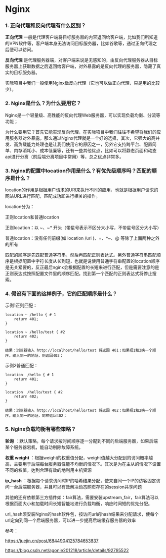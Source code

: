 # Nginx

### 1. 正向代理和反向代理有什么区别？

 **正向代理** 一般是代理客户端将目标服务器的内容返回给客户端，比如我们所知道的VPN软件等，客户端本身无法访问目标服务器，比如谷歌等，通过正向代理之后便可以访问。

 **反向代理** 是代理服务器端，对客户端来说是无感知的，由反向代理服务器从目标服务器上获取数据之后返回给客户端，对外暴露的是反向代理的服务器，隐藏了真实的目标服务器。

实际项目中我们一般使用Nginx做反向代理（它也可以做正向代理，只是用的比较少）。

### 2. Nginx是什么？为什么要用它？

Nginx是一个轻量级、高性能的反向代理Web服务器，可以实现负载均衡、分流等功能；

为什么要用它？首先它能实现反向代理，在实际项目中我们往往不希望将我们的应用服务器对外暴露，那么通过Nginx代理就是一个好的选择，其次，它强大的高并发、高负载能力处理也是让我们使用它的原因之一，另外它支持跨平台、配置简单、内存消耗小、成本低廉等，还有一些其他优点，比如可以将静态页面和动态api进行分离（前后端分离项目中常用）等，总之优点非常多。

### 3. Nginx的配置中location作用是什么？有优先级顺序吗？匹配的顺序是什么？

location的作用是根据用户请求的URI来执行不同的应用，也就是根据用户请求的网站URL进行匹配，匹配成功即进行相关的操作。

location分为：

正则location和普通location

正则location：以 ~、~* 开头（带星号表示不区分大小写，不带星号区分大小写）

普通location：没有任何前缀(如 location /uri )、=、^~、@ 等除了上面两种之外的所有

匹配的顺序是先匹配普通字符串，然后再匹配正则表达式。另外普通字符串匹配顺序是根据配置中字符长度从长到短，也就是说使用普通字符串配置的location顺序是无关紧要的，反正最后nginx会根据配置的长短来进行匹配，但是需要注意的是正则表达式按照配置文件里的顺序匹配。找到第一个匹配的正则表达式将停止搜索。



### 4. 假设有下面的这样例子，它的匹配顺序是什么？

示例1正则匹配：

```
location ~ /hello { # 1
    return 401;
}

location ~ /hello/test { #2
    return 402;    
}

结果：浏览器输入 http://localhost/hello/test 将返回 401；如果把1和2换一个顺序，输入同一的地址，则返回402；

```

示例2普通匹配：

```
location  /hello { # 1
    return 401;
}

location  /hello/test { #2
    return 402;    
}

结果：浏览器输入 http://localhost/hello/test 将返回 402；如果把1和2换一个顺序，输入同一的地址，同样返回402；

```

### 5. Nginx负载均衡有哪些策略？

 **轮询** ：默认策略，每个请求按时间顺序逐一分配到不同的后端服务器，如果后端某个服务器宕机，能自动剔除故障系统。

 **权重 weight** ：根据weight的权重值分配，weight值越大分配到的访问概率越高，主要用于后端每台服务器性能不均衡的情况下。其次是为在主从的情况下设置不同的权值，达到合理有效的地利用主机资源

 **ip_hash** ：根据每个请求访问时IP的哈希结果分配，使来自同一个IP的访客固定访问一台后端服务器，并且可以有效解决动态网页存在的session共享问题

其他的还有依赖第三方插件如：fair算法，需要安装upstream_fair，fair算法可以根据页面大小和加载时间长短智能地进行负载均衡，响应时间短的优先分配。

url_hash须安装Nginx的hash软件包，按访问url的hash结果来分配请求，使每个url定向到同一个后端服务器，可以进一步提高后端缓存服务器的效率


参考：

https://juejin.cn/post/6844904125784653837

https://blog.csdn.net/agonie201218/article/details/92795522
